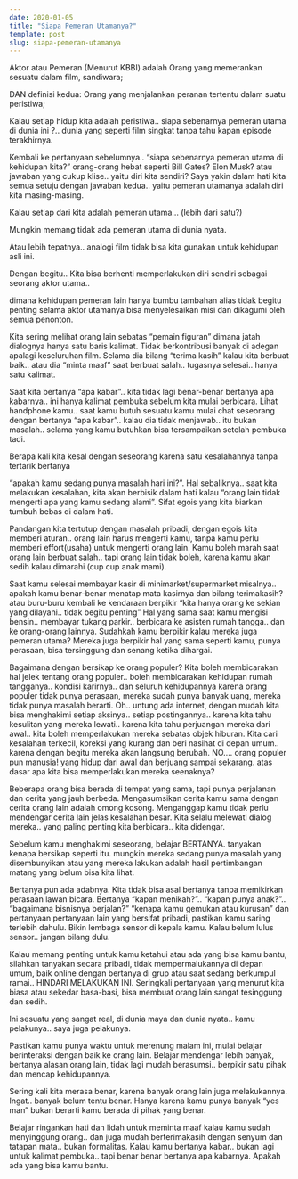 ```yaml
---
date: 2020-01-05
title: "Siapa Pemeran Utamanya?"
template: post
slug: siapa-pemeran-utamanya
---
```


Aktor atau Pemeran (Menurut KBBI) adalah Orang yang memerankan sesuatu dalam film, sandiwara;

DAN definisi kedua: Orang yang menjalankan peranan tertentu dalam suatu peristiwa;

Kalau setiap hidup kita adalah peristiwa.. siapa sebenarnya pemeran utama di dunia ini ?.. dunia yang seperti film singkat tanpa tahu kapan episode terakhirnya.

Kembali ke pertanyaan sebelumnya.. “siapa sebenarnya pemeran utama di kehidupan kita?” orang-orang hebat seperti Bill Gates? Elon Musk? atau jawaban yang cukup klise.. yaitu diri kita sendiri? Saya yakin dalam hati kita semua setuju dengan jawaban kedua.. yaitu pemeran utamanya adalah diri kita masing-masing.

Kalau setiap dari kita adalah pemeran utama… (lebih dari satu?)

Mungkin memang tidak ada pemeran utama di dunia nyata.

Atau lebih tepatnya.. analogi film tidak bisa kita gunakan untuk kehidupan asli ini.

Dengan begitu.. Kita bisa berhenti memperlakukan diri sendiri sebagai seorang aktor utama..

dimana kehidupan pemeran lain hanya bumbu tambahan alias tidak begitu penting selama aktor utamanya bisa menyelesaikan misi dan dikagumi oleh semua penonton.

Kita sering melihat orang lain sebatas “pemain figuran” dimana jatah dialognya hanya satu baris kalimat. Tidak berkontribusi banyak di adegan apalagi keseluruhan film. Selama dia bilang “terima kasih” kalau kita berbuat baik.. atau dia “minta maaf” saat berbuat salah.. tugasnya selesai.. hanya satu kalimat.

Saat kita bertanya “apa kabar”.. kita tidak lagi benar-benar bertanya apa kabarnya.. ini hanya kalimat pembuka sebelum kita mulai berbicara. Lihat handphone kamu.. saat kamu butuh sesuatu kamu mulai chat seseorang dengan bertanya “apa kabar”.. kalau dia tidak menjawab.. itu bukan masalah.. selama yang kamu butuhkan bisa tersampaikan setelah pembuka tadi.

Berapa kali kita kesal dengan seseorang karena satu kesalahannya tanpa tertarik bertanya

“apakah kamu sedang punya masalah hari ini?”. Hal sebaliknya.. saat kita melakukan kesalahan, kita akan berbisik dalam hati kalau “orang lain tidak mengerti apa yang kamu sedang alami”. Sifat egois yang kita biarkan tumbuh bebas di dalam hati.

Pandangan kita tertutup dengan masalah pribadi, dengan egois kita memberi aturan.. orang lain harus mengerti kamu, tanpa kamu perlu memberi effort(usaha) untuk mengerti orang lain. Kamu boleh marah saat orang lain berbuat salah.. tapi orang lain tidak boleh, karena kamu akan sedih kalau dimarahi (cup cup anak mami).

Saat kamu selesai membayar kasir di minimarket/supermarket misalnya.. apakah kamu benar-benar menatap mata kasirnya dan bilang terimakasih? atau buru-buru kembali ke kendaraan berpikir “kita hanya orang ke sekian yang dilayani.. tidak begitu penting” Hal yang sama saat kamu mengisi bensin.. membayar tukang parkir.. berbicara ke asisten rumah tangga.. dan ke orang-orang lainnya. Sudahkah kamu berpikir kalau mereka juga pemeran utama? Mereka juga berpikir hal yang sama seperti kamu, punya perasaan, bisa tersinggung dan senang ketika dihargai.

Bagaimana dengan bersikap ke orang populer? Kita boleh membicarakan hal jelek tentang orang populer.. boleh membicarakan kehidupan rumah tangganya.. kondisi karirnya.. dan seluruh kehidupannya karena orang populer tidak punya perasaan, mereka sudah punya banyak uang, mereka tidak punya masalah berarti. Oh.. untung ada internet, dengan mudah kita bisa menghakimi setiap aksinya.. setiap postingannya.. karena kita tahu kesulitan yang mereka lewati.. karena kita tahu perjuangan mereka dari awal.. kita boleh memperlakukan mereka sebatas objek hiburan. Kita cari kesalahan terkecil, koreksi yang kurang dan beri nasihat di depan umum.. karena dengan begitu mereka akan langsung berubah. NO…. orang populer pun manusia! yang hidup dari awal dan berjuang sampai sekarang. atas dasar apa kita bisa memperlakukan mereka seenaknya?

Beberapa orang bisa berada di tempat yang sama, tapi punya perjalanan dan cerita yang jauh berbeda. Mengasumsikan cerita kamu sama dengan cerita orang lain adalah omong kosong. Menganggap kamu tidak perlu mendengar cerita lain jelas kesalahan besar. Kita selalu melewati dialog mereka.. yang paling penting kita berbicara.. kita didengar.

Sebelum kamu menghakimi seseorang, belajar BERTANYA. tanyakan kenapa bersikap seperti itu. mungkin mereka sedang punya masalah yang disembunyikan atau yang mereka lakukan adalah hasil pertimbangan matang yang belum bisa kita lihat.

Bertanya pun ada adabnya. Kita tidak bisa asal bertanya tanpa memikirkan perasaan lawan bicara. Bertanya “kapan menikah?”.. “kapan punya anak?”.. “bagaimana bisnisnya berjalan?” “kenapa kamu gemukan atau kurusan” dan pertanyaan pertanyaan lain yang bersifat pribadi, pastikan kamu saring terlebih dahulu. Bikin lembaga sensor di kepala kamu. Kalau belum lulus sensor.. jangan bilang dulu.

Kalau memang penting untuk kamu ketahui atau ada yang bisa kamu bantu, silahkan tanyakan secara pribadi, tidak mempermalukannya di depan umum, baik online dengan bertanya di grup atau saat sedang berkumpul ramai.. HINDARI MELAKUKAN INI. Seringkali pertanyaan yang menurut kita biasa atau sekedar basa-basi, bisa membuat orang lain sangat tesinggung dan sedih.

Ini sesuatu yang sangat real, di dunia maya dan dunia nyata.. kamu pelakunya.. saya juga pelakunya.

Pastikan kamu punya waktu untuk merenung malam ini, mulai belajar berinteraksi dengan baik ke orang lain. Belajar mendengar lebih banyak, bertanya alasan orang lain, tidak lagi mudah berasumsi.. berpikir satu pihak dan mencap kehidupannya.

Sering kali kita merasa benar, karena banyak orang lain juga melakukannya. Ingat.. banyak belum tentu benar. Hanya karena kamu punya banyak “yes man” bukan berarti kamu berada di pihak yang benar.

Belajar ringankan hati dan lidah untuk meminta maaf kalau kamu sudah menyinggung orang.. dan juga mudah berterimakasih dengan senyum dan tatapan mata.. bukan formalitas. Kalau kamu bertanya kabar.. bukan lagi untuk kalimat pembuka.. tapi benar benar bertanya apa kabarnya. Apakah ada yang bisa kamu bantu.
